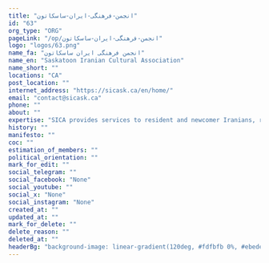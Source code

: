 ```yaml
---
title: "انجمن-فرهنگی-ایران-ساسکاتون"
id: "63"
org_type: "ORG"
pageLink: "/op/انجمن-فرهنگی-ایران-ساسکاتون"
logo: "logos/63.png"
name_fa: "انجمن فرهنگی ایران ساسکاتون"
name_en: "Saskatoon Iranian Cultural Association"
name_short: ""
locations: "CA"
post_location: ""
internet_address: "https://sicask.ca/en/home/"
email: "contact@sicask.ca"
phone: ""
about: ""
expertise: "SICA provides services to resident and newcomer Iranians, ranging from pre-arrival readiness to accommodation, educational workshops, regular gatherings, and cultural events. Our goal is to facilitate the integration of newcomers, serve the Iranian community, and promote the Iranian culture and heritage in Canada."
history: ""
manifesto: ""
coc: ""
estimation_of_members: ""
political_orientation: ""
mark_for_edit: ""
social_telegram: ""
social_facebook: "None"
social_youtube: ""
social_x: "None"
social_instagram: "None"
created_at: ""
updated_at: ""
mark_for_delete: ""
delete_reason: ""
deleted_at: ""
headerBg: "background-image: linear-gradient(120deg, #fdfbfb 0%, #ebedee 100%);"
---
```


